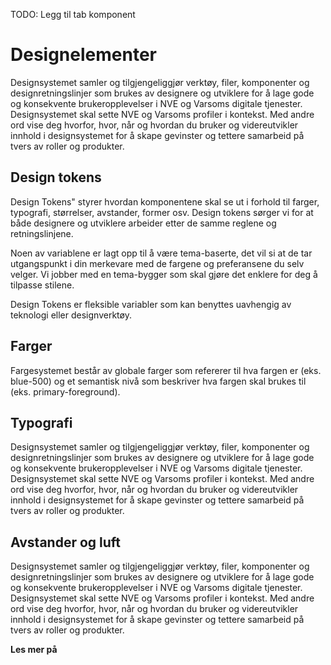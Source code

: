 <PageHeader title="Introduksjon" imagePath="../../../assets/images/introduction-icon.png"></PageHeader>
TODO: Legg til tab komponent

# Designelementer

Designsystemet samler og tilgjengeliggjør verktøy, filer, komponenter og designretningslinjer som brukes av designere og utviklere for å lage gode og konsekvente brukeropplevelser i NVE og Varsoms digitale tjenester. Designsystemet skal sette NVE og Varsoms profiler i kontekst. Med andre ord vise deg hvorfor, hvor, når og hvordan du bruker og videreutvikler innhold i designsystemet for å skape gevinster og tettere samarbeid på tvers av roller og produkter.

## Design tokens

Design Tokens" styrer hvordan komponentene skal se ut i forhold til farger, typografi, størrelser, avstander, former osv. Design tokens sørger vi for at både designere og utviklere arbeider etter de samme reglene og retningslinjene.

Noen av variablene er lagt opp til å være tema-baserte, det vil si at de tar utgangspunkt i din merkevare med de fargene og preferansene du selv velger. Vi jobber med en tema-bygger som skal gjøre det enklere for deg å tilpasse stilene.

Design Tokens er fleksible variabler som kan benyttes uavhengig av teknologi eller designverktøy.

## Farger

Fargesystemet består av globale farger som refererer til hva fargen er (eks. blue-500) og et semantisk nivå som beskriver hva fargen skal brukes til (eks. primary-foreground).

## Typografi

Designsystemet samler og tilgjengeliggjør verktøy, filer, komponenter og designretningslinjer som brukes av designere og utviklere for å lage gode og konsekvente brukeropplevelser i NVE og Varsoms digitale tjenester. Designsystemet skal sette NVE og Varsoms profiler i kontekst. Med andre ord vise deg hvorfor, hvor, når og hvordan du bruker og videreutvikler innhold i designsystemet for å skape gevinster og tettere samarbeid på tvers av roller og produkter.

## Avstander og luft

Designsystemet samler og tilgjengeliggjør verktøy, filer, komponenter og designretningslinjer som brukes av designere og utviklere for å lage gode og konsekvente brukeropplevelser i NVE og Varsoms digitale tjenester. Designsystemet skal sette NVE og Varsoms profiler i kontekst. Med andre ord vise deg hvorfor, hvor, når og hvordan du bruker og videreutvikler innhold i designsystemet for å skape gevinster og tettere samarbeid på tvers av roller og produkter.

**Les mer på**
<LinkButton URL="https://nve.frontify.com/" text="Profil og primitiver" :openInNewTab="true"/>
